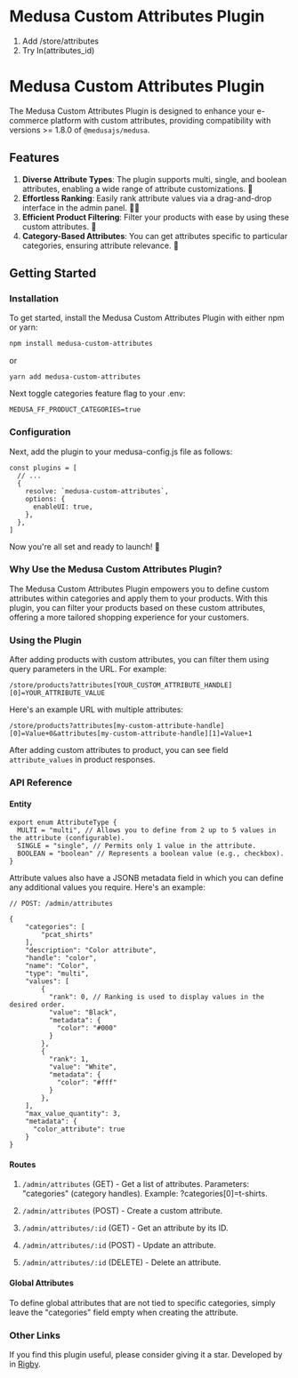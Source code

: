 # Medusa Custom Attributes Plugin

1. Add /store/attributes
2. Try In(attributes_id)

# Medusa Custom Attributes Plugin

The Medusa Custom Attributes Plugin is designed to enhance your e-commerce platform with custom attributes, providing compatibility with versions >= 1.8.0 of `@medusajs/medusa`.

## Features

1. **Diverse Attribute Types**: The plugin supports multi, single, and boolean attributes, enabling a wide range of attribute customizations. 🤯
2. **Effortless Ranking**: Easily rank attribute values via a drag-and-drop interface in the admin panel. 🤌🏻
3. **Efficient Product Filtering**: Filter your products with ease by using these custom attributes. 💪
4. **Category-Based Attributes**: You can get attributes specific to particular categories, ensuring attribute relevance. 👀

## Getting Started

### Installation

To get started, install the Medusa Custom Attributes Plugin with either npm or yarn:

```bash
npm install medusa-custom-attributes
```

or

```
yarn add medusa-custom-attributes
```

Next toggle categories feature flag to your .env:

```
MEDUSA_FF_PRODUCT_CATEGORIES=true
```

### Configuration

Next, add the plugin to your medusa-config.js file as follows:

```
const plugins = [
  // ...
  {
    resolve: `medusa-custom-attributes`,
    options: {
      enableUI: true,
    },
  },
]
```

Now you're all set and ready to launch! 🚀

### Why Use the Medusa Custom Attributes Plugin?

The Medusa Custom Attributes Plugin empowers you to define custom attributes within categories and apply them to your products. With this plugin, you can filter your products based on these custom attributes, offering a more tailored shopping experience for your customers.

### Using the Plugin

After adding products with custom attributes, you can filter them using query parameters in the URL. For example:

```
/store/products?attributes[YOUR_CUSTOM_ATTRIBUTE_HANDLE][0]=YOUR_ATTRIBUTE_VALUE
```

Here's an example URL with multiple attributes:

```
/store/products?attributes[my-custom-attribute-handle][0]=Value+0&attributes[my-custom-attribute-handle][1]=Value+1
```

After adding custom attributes to product, you can see field `attribute_values` in product responses.

### API Reference

#### Entity

```
export enum AttributeType {
  MULTI = "multi", // Allows you to define from 2 up to 5 values in the attribute (configurable).
  SINGLE = "single", // Permits only 1 value in the attribute.
  BOOLEAN = "boolean" // Represents a boolean value (e.g., checkbox).
}
```

Attribute values also have a JSONB metadata field in which you can define any additional values you require. Here's an example:

```
// POST: /admin/attributes

{
    "categories": [
        "pcat_shirts"
    ],
    "description": "Color attribute",
    "handle": "color",
    "name": "Color",
    "type": "multi",
    "values": [
        {
          "rank": 0, // Ranking is used to display values in the desired order.
          "value": "Black",
          "metadata": {
            "color": "#000"
          }
        },
        {
          "rank": 1,
          "value": "White",
          "metadata": {
            "color": "#fff"
          }
        },
    ],
    "max_value_quantity": 3,
    "metadata": {
      "color_attribute": true
    }
}
```

#### Routes

1. `/admin/attributes` (GET) - Get a list of attributes. Parameters: "categories" (category handles). Example: ?categories[0]=t-shirts.

2. `/admin/attributes` (POST) - Create a custom attribute.

3. `/admin/attributes/:id` (GET) - Get an attribute by its ID.

4. `/admin/attributes/:id` (POST) - Update an attribute.

5. `/admin/attributes/:id` (DELETE) - Delete an attribute.

#### Global Attributes

To define global attributes that are not tied to specific categories, simply leave the "categories" field empty when creating the attribute.

### Other Links

If you find this plugin useful, please consider giving it a star. Developed by in [Rigby](https://www.linkedin.com/company/rigby-software).
